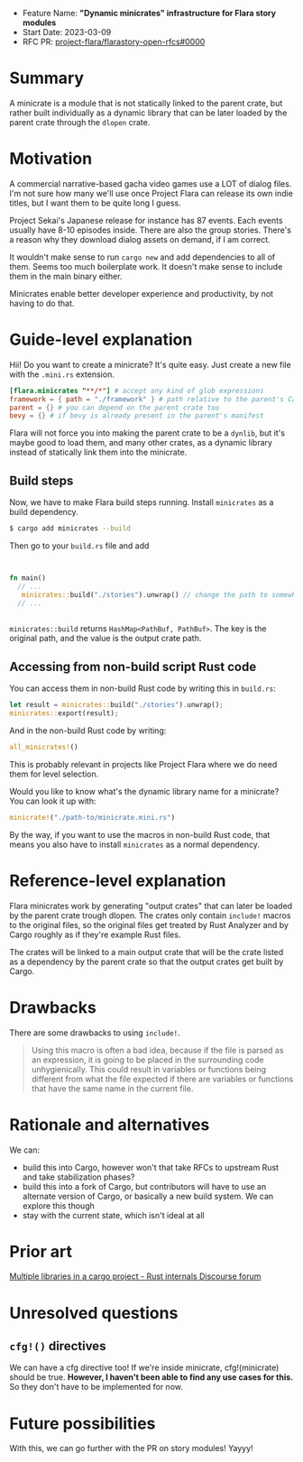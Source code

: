 - Feature Name: **"Dynamic minicrates" infrastructure for Flara story modules**
- Start Date: 2023-03-09
- RFC PR: [project-flara/flarastory-open-rfcs#0000](https://github.com/project-flara/flarastory-open-rfcs/pulls/0000)

# Summary
[summary]: #summary

A minicrate is a module that is not statically linked to the parent crate, but rather built individually as a dynamic library that can be later loaded by the parent crate through the `dlopen` crate.

# Motivation
[motivation]: #motivation

A commercial narrative-based gacha video games use a LOT of dialog files. I'm not sure how many we'll use once Project Flara can release its own indie titles, but I want them to be quite long I guess.

Project Sekai's Japanese release for instance has 87 events. Each events usually have 8-10 episodes inside. There are also the group stories.
There's a reason why they download dialog assets on demand, if I am correct.

It wouldn't make sense to run `cargo new` and add dependencies to all of them. Seems too much boilerplate work.
It doesn't make sense to include them in the main binary either.

Minicrates enable better developer experience and productivity, by not having to do that.
# Guide-level explanation
[guide-level-explanation]: #guide-level-explanation
Hii! Do you want to create a minicrate? It's quite easy.
Just create a new file with the `.mini.rs` extension.

```toml
[flara.minicrates "**/*"] # accept any kind of glob expressions
framework = { path = "./framework" } # path relative to the parent's Cargo.toml manifest
parent = {} # you can depend on the parent crate too
bevy = {} # if bevy is already present in the parent's manifest
```

Flara will not force you into making the parent crate to be a `dynlib`, but it's maybe good to load them, and many other crates, as a dynamic library instead of statically link them into the minicrate.

## Build steps
Now, we have to make Flara build steps running. 
Install `minicrates` as a build dependency.
```sh
$ cargo add minicrates --build
```
Then go to your `build.rs` file and add
```rs


fn main()
  // ...
   minicrates::build("./stories").unwrap() // change the path to somewhere!
  // ...
  
```

`minicrates::build` returns `HashMap<PathBuf, PathBuf>`. The key is the original path, and the value is the output crate path.

## Accessing from non-build script Rust code
You can access them in non-build Rust code by writing this in `build.rs`:
```rs
let result = minicrates::build("./stories").unwrap();
minicrates::export(result);
```

And in the non-build Rust code by writing:
```rs
all_minicrates!()
```
This is probably relevant in projects like Project Flara where we do need them for level selection. 

Would you like to know what's the dynamic library name for a minicrate?
You can look it up with:
```rs
minicrate!("./path-to/minicrate.mini.rs")
```

By the way, if you want to use the macros in non-build Rust code, that means you also have to install `minicrates` as a normal dependency.

# Reference-level explanation
[reference-level-explanation]: #reference-level-explanation

Flara minicrates work by generating "output crates" that can later be loaded by the parent crate trough dlopen. 
The crates only contain `include!` macros to the original files, so the original files get treated by Rust Analyzer and by Cargo roughly as if they're example Rust files.

The crates will be linked to a main output crate that will be the crate listed as a dependency by the parent crate so that the output crates get built by Cargo.

# Drawbacks
[drawbacks]: #drawbacks

There are some drawbacks to using `include!`.

> Using this macro is often a bad idea, because if the file is parsed as an expression, it is going to be placed in the surrounding code unhygienically. This could result in variables or functions being different from what the file expected if there are variables or functions that have the same name in the current file.

# Rationale and alternatives
[rationale-and-alternatives]: #rationale-and-alternatives

We can:
- build this into Cargo, however won't that take RFCs to upstream Rust and take stabilization phases?
- build this into a fork of Cargo, but contributors will have to use an alternate version of Cargo, or basically a new build system. We can explore this though
- stay with the current state, which isn't ideal at all
# Prior art
[prior-art]: #prior-art

[Multiple libraries in a cargo project - Rust internals Discourse forum](https://internals.rust-lang.org/t/multiple-libraries-in-a-cargo-project/8259/24)
# Unresolved questions
[unresolved-questions]: #unresolved-questions

## `cfg!()` directives
We can have a cfg directive too! If we're inside  minicrate, cfg!(minicrate) should be true. **However, I haven't been able to find any use cases for this.**
So they don't have to be implemented for now.

# Future possibilities
[future-possibilities]: #future-possibilities

With this, we can go further with the PR on story modules! Yayyy!
